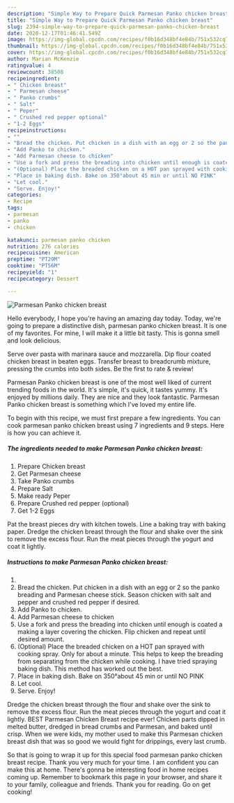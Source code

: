 ```yaml
---
description: "Simple Way to Prepare Quick Parmesan Panko chicken breast"
title: "Simple Way to Prepare Quick Parmesan Panko chicken breast"
slug: 2394-simple-way-to-prepare-quick-parmesan-panko-chicken-breast
date: 2020-12-17T01:46:41.549Z
image: https://img-global.cpcdn.com/recipes/f0b16d348bf4e84b/751x532cq70/parmesan-panko-chicken-breast-recipe-main-photo.jpg
thumbnail: https://img-global.cpcdn.com/recipes/f0b16d348bf4e84b/751x532cq70/parmesan-panko-chicken-breast-recipe-main-photo.jpg
cover: https://img-global.cpcdn.com/recipes/f0b16d348bf4e84b/751x532cq70/parmesan-panko-chicken-breast-recipe-main-photo.jpg
author: Marian McKenzie
ratingvalue: 4
reviewcount: 38508
recipeingredient:
- " Chicken breast"
- " Parmesan cheese"
- " Panko crumbs"
- " Salt"
- " Peper"
- " Crushed red pepper optional"
- "1-2 Eggs"
recipeinstructions:
- ""
- "Bread the chicken. Put chicken in a dish with an egg or 2 so the panko breading and Parmesan cheese stick. Season chicken with salt and pepper and crushed red pepper if desired."
- "Add Panko to chicken."
- "Add Parmesan cheese to chicken"
- "Use a fork and press the breading into chicken until enough is coated a making a layer covering the chicken. Flip chicken and repeat until desired amount."
- "(Optional) Place the breaded chicken on a HOT pan sprayed with cooking spray. Only for about a minute. This helps to keep the breading from separating from the chicken while cooking. I have tried spraying baking dish. This method has worked out the best."
- "Place in baking dish. Bake on 350°about 45 min or until NO PINK"
- "Let cool."
- "Serve. Enjoy!"
categories:
- Recipe
tags:
- parmesan
- panko
- chicken

katakunci: parmesan panko chicken 
nutrition: 276 calories
recipecuisine: American
preptime: "PT29M"
cooktime: "PT56M"
recipeyield: "1"
recipecategory: Dessert

---
```



![Parmesan Panko chicken breast](https://img-global.cpcdn.com/recipes/f0b16d348bf4e84b/751x532cq70/parmesan-panko-chicken-breast-recipe-main-photo.jpg)

Hello everybody, I hope you're having an amazing day today. Today, we're going to prepare a distinctive dish, parmesan panko chicken breast. It is one of my favorites. For mine, I will make it a little bit tasty. This is gonna smell and look delicious.

Serve over pasta with marinara sauce and mozzarella. Dip flour coated chicken breast in beaten eggs. Transfer breast to breadcrumb mixture, pressing the crumbs into both sides. Be the first to rate &amp; review!

Parmesan Panko chicken breast is one of the most well liked of current trending foods in the world. It's simple, it's quick, it tastes yummy. It's enjoyed by millions daily. They are nice and they look fantastic. Parmesan Panko chicken breast is something which I've loved my entire life.


To begin with this recipe, we must first prepare a few ingredients. You can cook parmesan panko chicken breast using 7 ingredients and 9 steps. Here is how you can achieve it.

<!--inarticleads1-->

##### The ingredients needed to make Parmesan Panko chicken breast:

1. Prepare  Chicken breast
1. Get  Parmesan cheese
1. Take  Panko crumbs
1. Prepare  Salt
1. Make ready  Peper
1. Prepare  Crushed red pepper (optional)
1. Get 1-2 Eggs


Pat the breast pieces dry with kitchen towels. Line a baking tray with baking paper. Dredge the chicken breast through the flour and shake over the sink to remove the excess flour. Run the meat pieces through the yogurt and coat it lightly. 

<!--inarticleads2-->

##### Instructions to make Parmesan Panko chicken breast:

1. 
1. Bread the chicken. Put chicken in a dish with an egg or 2 so the panko breading and Parmesan cheese stick. Season chicken with salt and pepper and crushed red pepper if desired.
1. Add Panko to chicken.
1. Add Parmesan cheese to chicken
1. Use a fork and press the breading into chicken until enough is coated a making a layer covering the chicken. Flip chicken and repeat until desired amount.
1. (Optional) Place the breaded chicken on a HOT pan sprayed with cooking spray. Only for about a minute. This helps to keep the breading from separating from the chicken while cooking. I have tried spraying baking dish. This method has worked out the best.
1. Place in baking dish. Bake on 350°about 45 min or until NO PINK
1. Let cool.
1. Serve. Enjoy!


Dredge the chicken breast through the flour and shake over the sink to remove the excess flour. Run the meat pieces through the yogurt and coat it lightly. BEST Parmesan Chicken Breast recipe ever! Chicken parts dipped in melted butter, dredged in bread crumbs and Parmesan, and baked until crisp. When we were kids, my mother used to make this Parmesan chicken breast dish that was so good we would fight for drippings, every last crumb. 

So that is going to wrap it up for this special food parmesan panko chicken breast recipe. Thank you very much for your time. I am confident you can make this at home. There's gonna be interesting food in home recipes coming up. Remember to bookmark this page in your browser, and share it to your family, colleague and friends. Thank you for reading. Go on get cooking!

